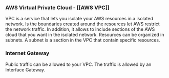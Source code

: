 ### AWS Virtual Private Cloud - [[AWS VPC]]

VPC is a service that lets you isolate your AWS resources in a isolated network.
Is the boundaries created around the resources let AWS restrict the network traffic.
In addition, it allows to include sections of the AWS cloud that you want in the isolated network.
Resources can be organized in subnets.
A subnet is a section in the VPC that contain specific resources.

### Internet Gateway

Public traffic can be allowed to your VPC.
The traffic is allowed by an Interface Gateway.

